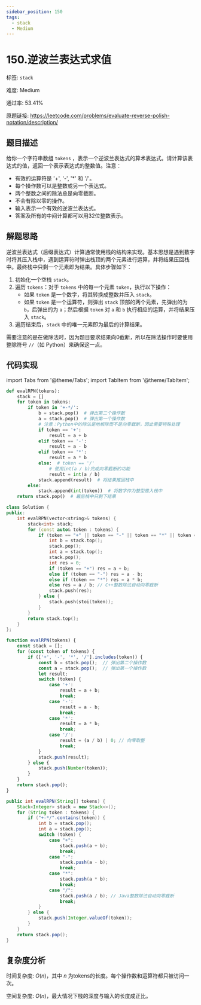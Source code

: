 ```yaml
---
sidebar_position: 150
tags:
  - stack
  - Medium
---
```


# 150.逆波兰表达式求值

标签: `stack`

难度: Medium

通过率: 53.41%

原题链接: https://leetcode.com/problems/evaluate-reverse-polish-notation/description/

## 题目描述
给你一个字符串数组 `tokens` ，表示一个逆波兰表达式的算术表达式。请计算该表达式的值，返回一个表示表达式的整数值。注意：

- 有效的运算符是 '+', '-', '*' 和 '/'。
- 每个操作数可以是整数或另一个表达式。
- 两个整数之间的除法总是向零截断。
- 不会有除以零的操作。
- 输入表示一个有效的逆波兰表达式。
- 答案及所有的中间计算都可以用32位整数表示。

## 解题思路
逆波兰表达式（后缀表达式）计算通常使用栈的结构来实现。基本思想是遇到数字时将其压入栈中，遇到运算符时弹出栈顶的两个元素进行运算，并将结果压回栈中。最终栈中只剩一个元素即为结果。具体步骤如下：

1. 初始化一个空栈 `stack`。
2. 遍历 `tokens`：对于 `tokens` 中的每一个元素 `token`，执行以下操作：
   - 如果 `token` 是一个数字，将其转换成整数并压入 `stack`。
   - 如果 `token` 是一个运算符，则弹出 `stack` 顶部的两个元素，先弹出的为 `b`，后弹出的为 `a`；然后根据 `token` 对 `a` 和 `b` 执行相应的运算，并将结果压入 `stack`。
3. 遍历结束后，`stack` 中的唯一元素即为最后的计算结果。

需要注意的是在做除法时，因为题目要求结果向0截断，所以在除法操作时要使用整除符号 `//`（如 Python）来确保这一点。

## 代码实现
import Tabs from '@theme/Tabs';
import TabItem from '@theme/TabItem';

<Tabs>
<TabItem value="python" label="Python">

```python
def evalRPN(tokens):
    stack = []
    for token in tokens:
        if token in '+-*/':
            b = stack.pop()  # 弹出第二个操作数
            a = stack.pop()  # 弹出第一个操作数
            # 注意：Python中的除法是地板除而不是向零截断，因此需要特殊处理
            if token == '+':
                result = a + b
            elif token == '-':
                result = a - b
            elif token == '*':
                result = a * b
            else:  # token == '/'
                # 使用int(a / b)完成向零截断的功能
                result = int(a / b)
            stack.append(result)  # 将结果推回栈中
        else:
            stack.append(int(token))  # 将数字作为整型推入栈中
    return stack.pop()  # 最后栈中只剩下结果
```

</TabItem>
<TabItem value="cpp" label="C++">

```cpp
class Solution {
public:
    int evalRPN(vector<string>& tokens) {
        stack<int> stack;
        for (const auto& token : tokens) {
            if (token == "+" || token == "-" || token == "*" || token == "/") {
                int b = stack.top();
                stack.pop();
                int a = stack.top();
                stack.pop();
                int res = 0;
                if (token == "+") res = a + b;
                else if (token == "-") res = a - b;
                else if (token == "*") res = a * b;
                else res = a / b; // C++整数除法自动向零截断
                stack.push(res);
            } else {
                stack.push(stoi(token));
            }
        }
        return stack.top();
    }
};
```

</TabItem>
<TabItem value="javascript" label="JavaScript">

```javascript
function evalRPN(tokens) {
    const stack = [];
    for (const token of tokens) {
        if (['+', '-', '*', '/'].includes(token)) {
            const b = stack.pop();  // 弹出第二个操作数
            const a = stack.pop();  // 弹出第一个操作数
            let result;
            switch (token) {
                case '+':
                    result = a + b;
                    break;
                case '-':
                    result = a - b;
                    break;
                case '*':
                    result = a * b;
                    break;
                case '/':
                    result = (a / b) | 0; // 向零取整
                    break;
            }
            stack.push(result);
        } else {
            stack.push(Number(token));
        }
    }
    return stack.pop();
}
```

</TabItem>
<TabItem value="java" label="Java">

```java
public int evalRPN(String[] tokens) {
    Stack<Integer> stack = new Stack<>();
    for (String token : tokens) {
        if ("+-*/".contains(token)) {
            int b = stack.pop();
            int a = stack.pop();
            switch (token) {
                case "+":
                    stack.push(a + b);
                    break;
                case "-":
                    stack.push(a - b);
                    break;
                case "*":
                    stack.push(a * b);
                    break;
                case "/":
                    stack.push(a / b); // Java整数除法自动向零截断
                    break;
            }
        } else {
            stack.push(Integer.valueOf(token));
        }
    }
    return stack.pop();
}
```

</TabItem>
</Tabs>

## 复杂度分析
时间复杂度: $O(n)$，其中 $n$ 为tokens的长度。每个操作数和运算符都只被访问一次。    
    
空间复杂度: $O(n)$，最大情况下栈的深度与输入的长度成正比。
